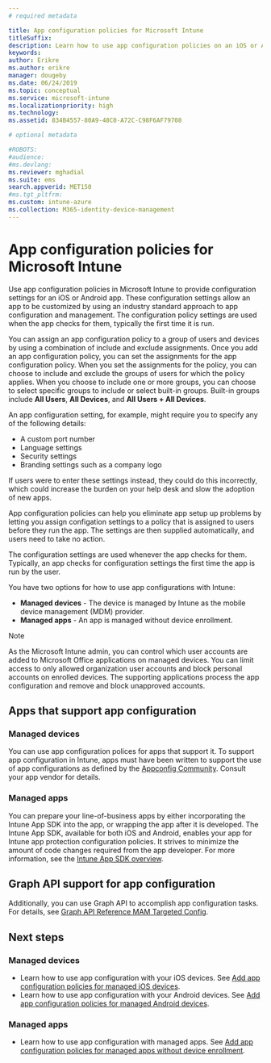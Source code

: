 ```yaml
---
# required metadata

title: App configuration policies for Microsoft Intune
titleSuffix: 
description: Learn how to use app configuration policies on an iOS or Android device in Microsoft Intune.
keywords:
author: Erikre
ms.author: erikre
manager: dougeby
ms.date: 06/24/2019
ms.topic: conceptual
ms.service: microsoft-intune
ms.localizationpriority: high
ms.technology:
ms.assetid: 834B4557-80A9-48C0-A72C-C98F6AF79708

# optional metadata 

#ROBOTS:
#audience:
#ms.devlang:
ms.reviewer: mghadial
ms.suite: ems
search.appverid: MET150
#ms.tgt_pltfrm:
ms.custom: intune-azure
ms.collection: M365-identity-device-management
---
```


# App configuration policies for Microsoft Intune

Use app configuration policies in Microsoft Intune to provide configuration settings for an iOS or Android app. These configuration settings allow an app to be customized by using an industry standard approach to app configuration and management. The configuration policy settings are used when the app checks for them, typically the first time it is run.

You can assign an app configuration policy to a group of users and devices by using a combination of include and exclude assignments. Once you add an app configuration policy, you can set the assignments for the app configuration policy. When you set the assignments for the policy, you can choose to include and exclude the groups of users for which the policy applies. When you choose to include one or more groups, you can choose to select specific groups to include or select built-in groups. Built-in groups include **All Users**, **All Devices**, and **All Users + All Devices**.

An app configuration setting, for example, might require you to specify any of the following details:

- A custom port number
- Language settings
- Security settings
- Branding settings such as a company logo

If users were to enter these settings instead, they could do this incorrectly, which could increase the burden on your help desk and slow the adoption of new apps.

App configuration policies can help you eliminate app setup up problems by letting you assign configation settings to a policy that is assigned to users before they run the app. The settings are then supplied automatically, and users need to take no action.

The configuration settings are used whenever the app checks for them. Typically, an app checks for configuration settings the first time the app is run by the user.

You have two options for how to use app configurations with Intune:
 - **Managed devices** - The device is managed by Intune as the mobile device management (MDM) provider.
 - **Managed apps** - An app is managed without device enrollment.

> [!NOTE]
> As the Microsoft Intune admin, you can control which user accounts are added to Microsoft Office applications on managed devices. You can limit access to only allowed organization user accounts and block personal accounts on enrolled devices. The supporting applications process the app configuration and remove and block unapproved accounts.

## Apps that support app configuration

### Managed devices
You can use app configuration polices for apps that support it. To support app configuration in Intune, apps must have been written to support the use of app configurations as defined by the [Appconfig Community](https://www.appconfig.org/members). Consult your app vendor for details.

### Managed apps
You can prepare your line-of-business apps by either incorporating the Intune App SDK into the app, or wrapping the app after it is developed. The Intune App SDK, available for both iOS and Android, enables your app for Intune app protection configuration policies. It strives to minimize the amount of code changes required from the app developer. For more information, see the [Intune App SDK overview](app-sdk.md).

## Graph API support for app configuration

Additionally, you can use Graph API to accomplish app configuration tasks. For details, see [Graph API Reference MAM Targeted Config](https://graph.microsoft.io/docs/api-reference/beta/api/intune_mam_targetedmanagedappconfiguration_create).

## Next steps

### Managed devices

 - Learn how to use app configuration with your iOS devices.  See [ Add app configuration policies for managed iOS devices](app-configuration-policies-use-ios.md).
 - Learn how to use app configuration with your Android devices.  See [Add app configuration policies for managed Android devices](app-configuration-policies-use-android.md).

### Managed apps

 - Learn how to use app configuration with managed apps. See [Add app configuration policies for managed apps without device enrollment](app-configuration-policies-managed-app.md).
